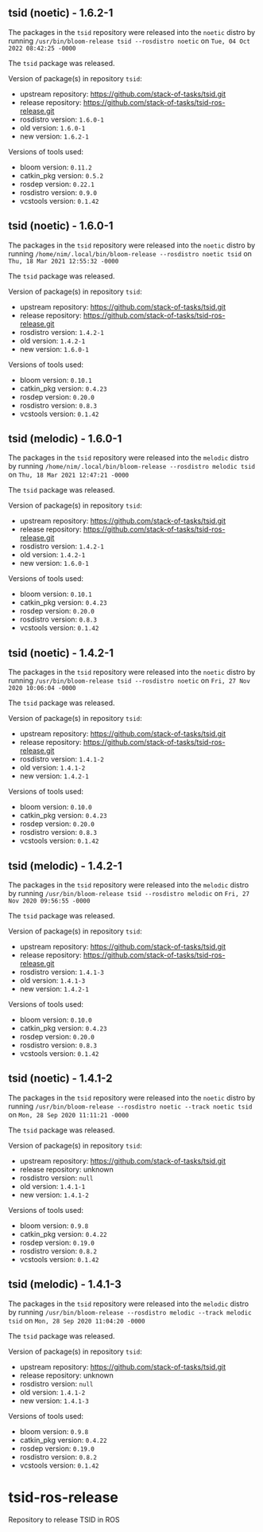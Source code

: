 ## tsid (noetic) - 1.6.2-1

The packages in the `tsid` repository were released into the `noetic` distro by running `/usr/bin/bloom-release tsid --rosdistro noetic` on `Tue, 04 Oct 2022 08:42:25 -0000`

The `tsid` package was released.

Version of package(s) in repository `tsid`:

- upstream repository: https://github.com/stack-of-tasks/tsid.git
- release repository: https://github.com/stack-of-tasks/tsid-ros-release.git
- rosdistro version: `1.6.0-1`
- old version: `1.6.0-1`
- new version: `1.6.2-1`

Versions of tools used:

- bloom version: `0.11.2`
- catkin_pkg version: `0.5.2`
- rosdep version: `0.22.1`
- rosdistro version: `0.9.0`
- vcstools version: `0.1.42`


## tsid (noetic) - 1.6.0-1

The packages in the `tsid` repository were released into the `noetic` distro by running `/home/nim/.local/bin/bloom-release --rosdistro noetic tsid` on `Thu, 18 Mar 2021 12:55:32 -0000`

The `tsid` package was released.

Version of package(s) in repository `tsid`:

- upstream repository: https://github.com/stack-of-tasks/tsid.git
- release repository: https://github.com/stack-of-tasks/tsid-ros-release.git
- rosdistro version: `1.4.2-1`
- old version: `1.4.2-1`
- new version: `1.6.0-1`

Versions of tools used:

- bloom version: `0.10.1`
- catkin_pkg version: `0.4.23`
- rosdep version: `0.20.0`
- rosdistro version: `0.8.3`
- vcstools version: `0.1.42`


## tsid (melodic) - 1.6.0-1

The packages in the `tsid` repository were released into the `melodic` distro by running `/home/nim/.local/bin/bloom-release --rosdistro melodic tsid` on `Thu, 18 Mar 2021 12:47:21 -0000`

The `tsid` package was released.

Version of package(s) in repository `tsid`:

- upstream repository: https://github.com/stack-of-tasks/tsid.git
- release repository: https://github.com/stack-of-tasks/tsid-ros-release.git
- rosdistro version: `1.4.2-1`
- old version: `1.4.2-1`
- new version: `1.6.0-1`

Versions of tools used:

- bloom version: `0.10.1`
- catkin_pkg version: `0.4.23`
- rosdep version: `0.20.0`
- rosdistro version: `0.8.3`
- vcstools version: `0.1.42`


## tsid (noetic) - 1.4.2-1

The packages in the `tsid` repository were released into the `noetic` distro by running `/usr/bin/bloom-release tsid --rosdistro noetic` on `Fri, 27 Nov 2020 10:06:04 -0000`

The `tsid` package was released.

Version of package(s) in repository `tsid`:

- upstream repository: https://github.com/stack-of-tasks/tsid.git
- release repository: https://github.com/stack-of-tasks/tsid-ros-release.git
- rosdistro version: `1.4.1-2`
- old version: `1.4.1-2`
- new version: `1.4.2-1`

Versions of tools used:

- bloom version: `0.10.0`
- catkin_pkg version: `0.4.23`
- rosdep version: `0.20.0`
- rosdistro version: `0.8.3`
- vcstools version: `0.1.42`


## tsid (melodic) - 1.4.2-1

The packages in the `tsid` repository were released into the `melodic` distro by running `/usr/bin/bloom-release tsid --rosdistro melodic` on `Fri, 27 Nov 2020 09:56:55 -0000`

The `tsid` package was released.

Version of package(s) in repository `tsid`:

- upstream repository: https://github.com/stack-of-tasks/tsid.git
- release repository: https://github.com/stack-of-tasks/tsid-ros-release.git
- rosdistro version: `1.4.1-3`
- old version: `1.4.1-3`
- new version: `1.4.2-1`

Versions of tools used:

- bloom version: `0.10.0`
- catkin_pkg version: `0.4.23`
- rosdep version: `0.20.0`
- rosdistro version: `0.8.3`
- vcstools version: `0.1.42`


## tsid (noetic) - 1.4.1-2

The packages in the `tsid` repository were released into the `noetic` distro by running `/usr/bin/bloom-release --rosdistro noetic --track noetic tsid` on `Mon, 28 Sep 2020 11:11:21 -0000`

The `tsid` package was released.

Version of package(s) in repository `tsid`:

- upstream repository: https://github.com/stack-of-tasks/tsid.git
- release repository: unknown
- rosdistro version: `null`
- old version: `1.4.1-1`
- new version: `1.4.1-2`

Versions of tools used:

- bloom version: `0.9.8`
- catkin_pkg version: `0.4.22`
- rosdep version: `0.19.0`
- rosdistro version: `0.8.2`
- vcstools version: `0.1.42`


## tsid (melodic) - 1.4.1-3

The packages in the `tsid` repository were released into the `melodic` distro by running `/usr/bin/bloom-release --rosdistro melodic --track melodic tsid` on `Mon, 28 Sep 2020 11:04:20 -0000`

The `tsid` package was released.

Version of package(s) in repository `tsid`:

- upstream repository: https://github.com/stack-of-tasks/tsid.git
- release repository: unknown
- rosdistro version: `null`
- old version: `1.4.1-2`
- new version: `1.4.1-3`

Versions of tools used:

- bloom version: `0.9.8`
- catkin_pkg version: `0.4.22`
- rosdep version: `0.19.0`
- rosdistro version: `0.8.2`
- vcstools version: `0.1.42`


# tsid-ros-release
Repository to release TSID in ROS
